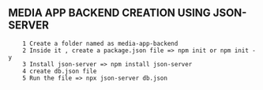 MEDIA APP BACKEND CREATION USING JSON-SERVER
-----------------------------------------------------------------------------------------------------


        1 Create a folder named as media-app-backend
        2 Inside it , create a package.json file => npm init or npm init -y
        3 Install json-server => npm install json-server
        4 create db.json file
        5 Run the file => npx json-server db.json